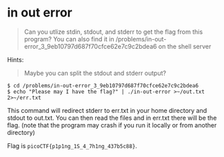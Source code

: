 # in out error

> Can you utlize stdin, stdout, and stderr to get the flag from this program? You can also find it in /problems/in-out-error_3_9eb10797d687f70cfce62e7c9c2bdea6 on the shell server 

Hints:

> Maybe you can split the stdout and stderr output?

```
$ cd /problems/in-out-error_3_9eb10797d687f70cfce62e7c9c2bdea6
$ echo "Please may I have the flag?" | ./in-out-error >~/out.txt 2>~/err.txt
```

This command will redirect stderr to err.txt in your home directory and stdout to out.txt.
You can then read the files and in err.txt there will be the flag. (note that the program may crash if you run it locally or from another directory)

Flag is `picoCTF{p1p1ng_1S_4_7h1ng_437b5c88}`.
